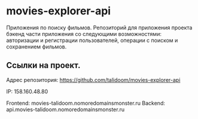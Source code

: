 # movies-explorer-api

Приложения по поиску фильмов.
Репозиторий для приложения проекта бэкенд части приложения со следующими возможностями: авторизации и регистрации пользователей, операции с поиском и сохранением фильмов.

## Ссылки на проект.

Адрес репозитория: https://github.com/talidoom/movies-explorer-api

IP: 158.160.48.80

Frontend: movies-talidoom.nomoredomainsmonster.ru
Backend: api.movies-talidoom.nomoredomainsmonster.ru
